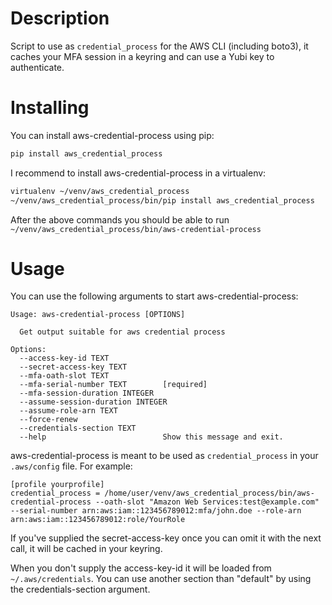 # Description
Script to use as `credential_process` for the AWS CLI (including boto3), it caches your MFA session in a keyring and can use a Yubi key to authenticate.

# Installing
You can install aws-credential-process using pip:
```bash
pip install aws_credential_process
```

I recommend to install aws-credential-process in a virtualenv:
```bash
virtualenv ~/venv/aws_credential_process
~/venv/aws_credential_process/bin/pip install aws_credential_process
```

After the above commands you should be able to run `~/venv/aws_credential_process/bin/aws-credential-process`

# Usage

You can use the following arguments to start aws-credential-process:
```
Usage: aws-credential-process [OPTIONS]

  Get output suitable for aws credential process

Options:
  --access-key-id TEXT
  --secret-access-key TEXT
  --mfa-oath-slot TEXT
  --mfa-serial-number TEXT        [required]
  --mfa-session-duration INTEGER
  --assume-session-duration INTEGER
  --assume-role-arn TEXT
  --force-renew
  --credentials-section TEXT
  --help                          Show this message and exit.
```

aws-credential-process is meant to be used as `credential_process` in your `.aws/config` file. For example:
```
[profile yourprofile]
credential_process = /home/user/venv/aws_credential_process/bin/aws-credential-process --oath-slot "Amazon Web Services:test@example.com" --serial-number arn:aws:iam::123456789012:mfa/john.doe --role-arn arn:aws:iam::123456789012:role/YourRole
```

If you've supplied the secret-access-key once you can omit it with the next call, it will be cached in your keyring.

When you don't supply the access-key-id it will be loaded from `~/.aws/credentials`. You can use another section than "default" by using the credentials-section argument.
